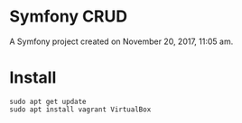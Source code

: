 Symfony CRUD
============

A Symfony project created on November 20, 2017, 11:05 am.


Install
=======

```
sudo apt get update
sudo apt install vagrant VirtualBox
```

